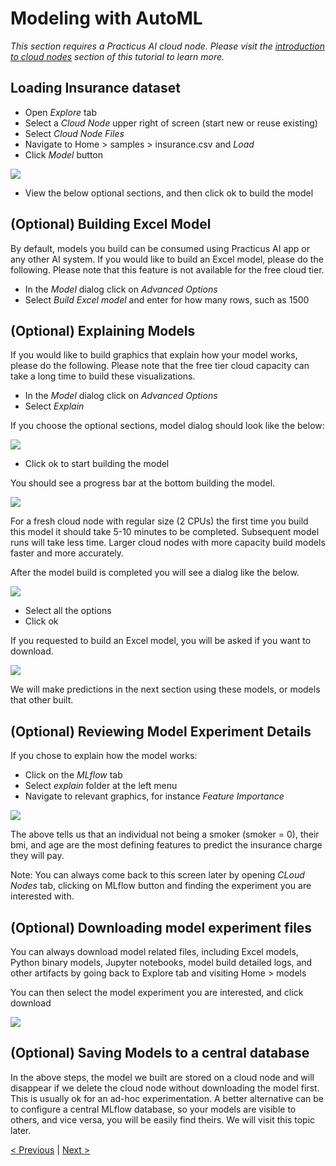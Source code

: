 # Modeling with AutoML

_This section requires a Practicus AI cloud node. Please visit the [introduction to cloud nodes](cloud-intro.md) section of this tutorial to learn more._

## Loading Insurance dataset

- Open _Explore_ tab
- Select a _Cloud Node_ upper right of screen (start new or reuse existing)
- Select _Cloud Node Files_ 
- Navigate to Home > samples > insurance.csv and _Load_ 
- Click _Model_ button

![](img/model/model-1.png)

- View the below optional sections, and then click ok to build the model

## (Optional) Building Excel Model

By default, models you build can be consumed using Practicus AI app or any other AI system. If you would like to build an Excel model, please do the following. Please note that this feature is not available for the free cloud tier.

- In the _Model_ dialog click on _Advanced Options_
- Select _Build Excel model_ and enter for how many rows, such as 1500

## (Optional) Explaining Models

If you would like to build graphics that explain how your model works, please do the following. Please note that the free tier cloud capacity can take a long time to build these visualizations.  

- In the _Model_ dialog click on _Advanced Options_
- Select _Explain_

If you choose the optional sections, model dialog should look like the below:  

![](img/model/model-2.png)

- Click ok to start building the model

You should see a progress bar at the bottom building the model. 

![](img/model/model-3.png)

For a fresh cloud node with regular size (2 CPUs) the first time you build this model it should take 5-10 minutes to be completed. Subsequent model runs will take less time. Larger cloud nodes with more capacity build models faster and more accurately.  

After the model build is completed you will see a dialog like the below.

![](img/model/model-4.png)

- Select all the options
- Click ok

If you requested to build an Excel model, you will be asked if you want to download. 

![](img/model/model-download-excel.png)

We will make predictions in the next section using these models, or models that other built. 

## (Optional) Reviewing Model Experiment Details

If you chose to explain how the model works: 

- Click on the _MLflow_ tab
- Select _explain_ folder at the left menu 
- Navigate to relevant graphics, for instance _Feature Importance_

![](img/model/model-explain.png)

The above tells us that an individual not being a smoker (smoker = 0), their bmi, and age are the most defining features to predict the insurance charge they will pay.

Note: You can always come back to this screen later by opening _CLoud Nodes_ tab, clicking on MLflow button and finding the experiment you are interested with. 

## (Optional) Downloading model experiment files

You can always download model related files, including Excel models, Python binary models, Jupyter notebooks, model build detailed logs, and other artifacts by going back to Explore tab and visiting Home > models

You can then select the model experiment you are interested, and click download  

![](img/model/model-download-artifacts.png)

## (Optional) Saving Models to a central database 

In the above steps, the model we built are stored on a cloud node and will disappear if we delete the cloud node without downloading the model first. This is usually ok for an ad-hoc experimentation. A better alternative can be to configure a central MLflow database, so your models are visible to others, and vice versa, you will be easily find theirs. We will visit this topic later.    




[< Previous](data-profiling.md) | [Next >](predict.md)